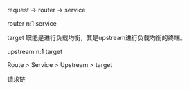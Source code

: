 request -> router -> service

router n:1 service

target 职能是进行负载均衡，其是upstream进行负载均衡的终端。

upstream n:1 target

Route > Service > Upstream > target

请求链
